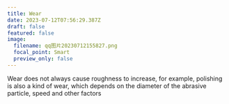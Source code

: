 ```yaml
---
title: Wear
date: 2023-07-12T07:56:29.387Z
draft: false
featured: false
image:
  filename: qq图片20230712155827.png
  focal_point: Smart
  preview_only: false
---
```

<!--StartFragment-->

Wear does not always cause roughness to increase, for example, polishing is also a kind of wear, which depends on the diameter of the abrasive particle, speed and other factors

<!--EndFragment-->